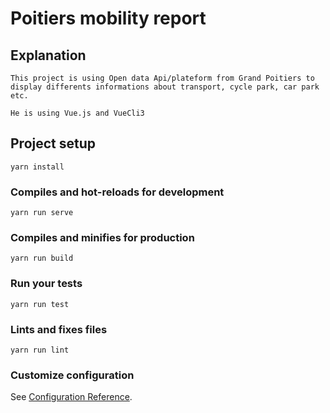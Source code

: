 # Poitiers mobility report

## Explanation
```
This project is using Open data Api/plateform from Grand Poitiers to display differents informations about transport, cycle park, car park etc.

He is using Vue.js and VueCli3
```

## Project setup
```
yarn install
```

### Compiles and hot-reloads for development
```
yarn run serve
```

### Compiles and minifies for production
```
yarn run build
```

### Run your tests
```
yarn run test
```

### Lints and fixes files
```
yarn run lint
```

### Customize configuration
See [Configuration Reference](https://cli.vuejs.org/config/).
